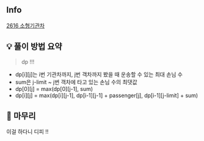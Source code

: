## Info
[2616 소형기관차](https://www.acmicpc.net/problem/2616)

## 💡 풀이 방법 요약
> dp !!!

* dp[i][j]는 i번 기관차까지, j번 객차까지 봤을 때 운송할 수 있는 최대 손님 수
* sum은 j-limit ~ j번 객차에 타고 있는 손님 수의 최댓값
* dp[0][j] = max(dp[0][j-1], sum)
* dp[i][j] = max(dp[i][j-1], dp[i-1][j-1] + passenger[j], dp[i-1][j-limit] + sum)

## 🙂 마무리
이걸 하다니 디피 !!